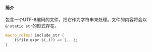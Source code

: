 #### 简介

包含一个UTF-8编码的文件，把它作为字符串来处理。文件的内容将会以`&'static str`的形式存在。

```rust
macro_rules! include_str {
    ($file:expr $(,)?) => {...};
}
```

